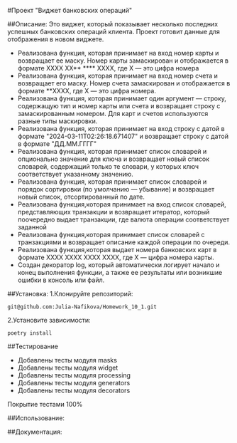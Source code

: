 #Проект "Виджет банковских операций"

##Описание:
Это виджет, который показывает несколько последних успешных банковских операций клиента. Проект готовит данные для отображения в новом виджете.
- Реализована функция, которая принимает на вход номер карты и возвращает ее маску. Номер карты замаскирован и отображается в формате 
XXXX XX** **** XXXX, где X — это цифра номера
- Реализована функция, которая принимает на вход номер счета и возвращает его маску. Номер счета замаскирован и отображается в формате 
**XXXX, где X — это цифра номера.
- Реализована функция, которая принимает один аргумент — строку, содержащую тип и номер карты или счета и возвращает строку с замаскированным номером. 
Для карт и счетов используются разные типы маскировки. 
- Реализована функция, которая  принимает на вход строку с датой в формате 
"2024-03-11T02:26:18.671407" и возвращает строку с датой в формате "ДД.ММ.ГГГГ"
- Реализована функция, которая принимает список словарей и опционально значение для ключа 
и возвращает новый список словарей, содержащий только те словари, у которых ключ соответствует указанному значению.
- Реализована функция, которая принимает список словарей и порядок сортировки (по умолчанию — убывание) 
и возвращает новый список, отсортированный по дате.
- Реализована функция,которая принимает на вход список словарей, представляющих транзакции 
и возвращает итератор, который поочередно выдает транзакции, где валюта операции соответствует заданной
- Реализована функция,которая принимает список словарей с транзакциями и возвращает описание каждой операции по очереди.
- Реализована функция,которая выдает номера банковских карт в формате XXXX XXXX XXXX XXXX, где X — цифра номера карты.
- Создан декоратор log, который автоматически логирует начало и конец выполнения функции, 
а также ее результаты или возникшие ошибки в консоль или файл.

##Установка:
1.Клонируйте репозиторий:
```
git@github.com:Julia-Nafikova/Homework_10_1.git
```

2.Установите зависимости:
```
poetry install
```
##Тестирование
* Добавлены тесты модуля masks
* Добавлены тесты модуля widget
* Добавлены тесты модуля processing
* Добавлены тесты модуля generators
* Добавлены тесты модуля decorators

Покрытие тестами 100%

##Использование:

##Документация: